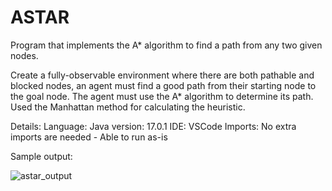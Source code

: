 # ASTAR

Program that implements the A* algorithm to find a path from any two given nodes.

Create a fully-observable environment where there are both pathable and blocked nodes, an agent must find a good path 
from their starting node to the goal node. The agent must use the A* algorithm to determine its path. Used the Manhattan method for calculating the heuristic.

Details: Language: Java version: 17.0.1 IDE: VSCode Imports: No extra imports are needed - Able to run as-is

Sample output:

![astar_output](https://user-images.githubusercontent.com/87623211/180042475-0b144348-6df2-400f-b251-e67e5d1dc540.png)

